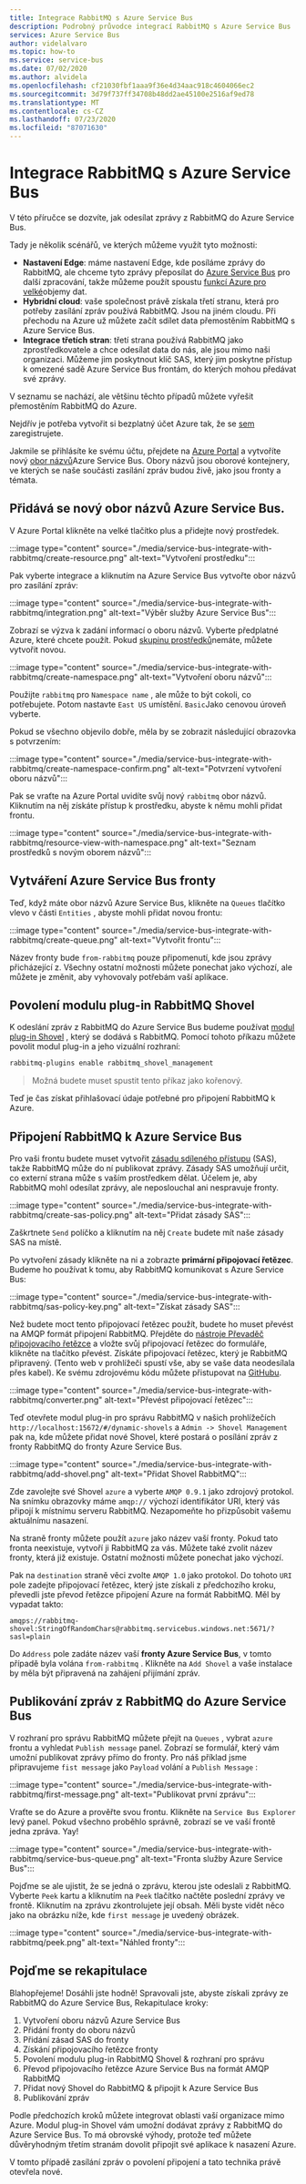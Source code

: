 ```yaml
---
title: Integrace RabbitMQ s Azure Service Bus
description: Podrobný průvodce integrací RabbitMQ s Azure Service Bus
services: Azure Service Bus
author: videlalvaro
ms.topic: how-to
ms.service: service-bus
ms.date: 07/02/2020
ms.author: alvidela
ms.openlocfilehash: cf21030fbf1aaa9f36e4d34aac918c4604066ec2
ms.sourcegitcommit: 3d79f737ff34708b48dd2ae45100e2516af9ed78
ms.translationtype: MT
ms.contentlocale: cs-CZ
ms.lasthandoff: 07/23/2020
ms.locfileid: "87071630"
---
```

# <a name="how-to-integrate-rabbitmq-with-azure-service-bus"></a>Integrace RabbitMQ s Azure Service Bus

V této příručce se dozvíte, jak odesílat zprávy z RabbitMQ do Azure Service Bus.

Tady je několik scénářů, ve kterých můžeme využít tyto možnosti:

- **Nastavení Edge**: máme nastavení Edge, kde posíláme zprávy do RabbitMQ, ale chceme tyto zprávy přeposílat do [Azure Service Bus](https://docs.microsoft.com/azure/service-bus-messaging/service-bus-messaging-overview) pro další zpracování, takže můžeme použít spoustu [funkcí Azure pro velké](https://docs.microsoft.com/azure/architecture/guide/architecture-styles/big-data)objemy dat.
- **Hybridní cloud**: vaše společnost právě získala třetí stranu, která pro potřeby zasílání zpráv používá RabbitMQ. Jsou na jiném cloudu. Při přechodu na Azure už můžete začít sdílet data přemostěním RabbitMQ s Azure Service Bus.
- **Integrace třetích stran**: třetí strana používá RabbitMQ jako zprostředkovatele a chce odesílat data do nás, ale jsou mimo naši organizaci. Můžeme jim poskytnout klíč SAS, který jim poskytne přístup k omezené sadě Azure Service Bus frontám, do kterých mohou předávat své zprávy.

V seznamu se nachází, ale většinu těchto případů můžete vyřešit přemostěním RabbitMQ do Azure.

Nejdřív je potřeba vytvořit si bezplatný účet Azure tak, že se [sem](https://azure.microsoft.com/free/) zaregistrujete.

Jakmile se přihlásíte ke svému účtu, přejdete na [Azure Portal](https://portal.azure.com/) a vytvoříte nový [obor názvů](https://docs.microsoft.com/azure/service-bus-messaging/service-bus-create-namespace-portal)Azure Service Bus. Obory názvů jsou oborové kontejnery, ve kterých se naše součásti zasílání zpráv budou živě, jako jsou fronty a témata.

## <a name="adding-a-new-azure-service-bus-namespace"></a>Přidává se nový obor názvů Azure Service Bus.

V Azure Portal klikněte na velké tlačítko plus a přidejte nový prostředek.

:::image type="content" source="./media/service-bus-integrate-with-rabbitmq/create-resource.png" alt-text="Vytvoření prostředku":::

Pak vyberte integrace a kliknutím na Azure Service Bus vytvořte obor názvů pro zasílání zpráv:

:::image type="content" source="./media/service-bus-integrate-with-rabbitmq/integration.png" alt-text="Výběr služby Azure Service Bus":::

Zobrazí se výzva k zadání informací o oboru názvů. Vyberte předplatné Azure, které chcete použít. Pokud [skupinu prostředků](https://docs.microsoft.com/azure/azure-resource-manager/management/manage-resource-groups-portal)nemáte, můžete vytvořit novou.

:::image type="content" source="./media/service-bus-integrate-with-rabbitmq/create-namespace.png" alt-text="Vytvoření oboru názvů":::

Použijte `rabbitmq` pro `Namespace name` , ale může to být cokoli, co potřebujete. Potom nastavte `East US` umístění. `Basic`Jako cenovou úroveň vyberte.

Pokud se všechno objevilo dobře, měla by se zobrazit následující obrazovka s potvrzením:

:::image type="content" source="./media/service-bus-integrate-with-rabbitmq/create-namespace-confirm.png" alt-text="Potvrzení vytvoření oboru názvů":::

Pak se vraťte na Azure Portal uvidíte svůj nový `rabbitmq` obor názvů. Kliknutím na něj získáte přístup k prostředku, abyste k němu mohli přidat frontu.

:::image type="content" source="./media/service-bus-integrate-with-rabbitmq/resource-view-with-namespace.png" alt-text="Seznam prostředků s novým oborem názvů":::

## <a name="creating-our-azure-service-bus-queue"></a>Vytváření Azure Service Bus fronty

Teď, když máte obor názvů Azure Service Bus, klikněte na `Queues` tlačítko vlevo v části `Entities` , abyste mohli přidat novou frontu:

:::image type="content" source="./media/service-bus-integrate-with-rabbitmq/create-queue.png" alt-text="Vytvořit frontu":::

Název fronty bude `from-rabbitmq` pouze připomenutí, kde jsou zprávy přicházející z. Všechny ostatní možnosti můžete ponechat jako výchozí, ale můžete je změnit, aby vyhovovaly potřebám vaší aplikace.

## <a name="enabling-the-rabbitmq-shovel-plugin"></a>Povolení modulu plug-in RabbitMQ Shovel

K odeslání zpráv z RabbitMQ do Azure Service Bus budeme používat [modul plug-in Shovel](https://www.rabbitmq.com/shovel.html) , který se dodává s RabbitMQ. Pomocí tohoto příkazu můžete povolit modul plug-in a jeho vizuální rozhraní:

```bash
rabbitmq-plugins enable rabbitmq_shovel_management
```

>Možná budete muset spustit tento příkaz jako kořenový.

Teď je čas získat přihlašovací údaje potřebné pro připojení RabbitMQ k Azure.

## <a name="connecting-rabbitmq-to-azure-service-bus"></a>Připojení RabbitMQ k Azure Service Bus

Pro vaši frontu budete muset vytvořit [zásadu sdíleného přístupu](https://docs.microsoft.com/azure/storage/common/storage-sas-overview) (SAS), takže RabbitMQ může do ní publikovat zprávy. Zásady SAS umožňují určit, co externí strana může s vaším prostředkem dělat. Účelem je, aby RabbitMQ mohl odesílat zprávy, ale neposlouchal ani nespravuje fronty.

:::image type="content" source="./media/service-bus-integrate-with-rabbitmq/create-sas-policy.png" alt-text="Přidat zásady SAS":::

Zaškrtnete `Send` políčko a kliknutím na něj `Create` budete mít naše zásady SAS na místě.

Po vytvoření zásady klikněte na ni a zobrazte **primární připojovací řetězec**. Budeme ho používat k tomu, aby RabbitMQ komunikovat s Azure Service Bus:

:::image type="content" source="./media/service-bus-integrate-with-rabbitmq/sas-policy-key.png" alt-text="Získat zásady SAS":::

Než budete moct tento připojovací řetězec použít, budete ho muset převést na AMQP formát připojení RabbitMQ. Přejděte do [nástroje Převaděč připojovacího řetězce](https://red-mushroom-0f7446a0f.azurestaticapps.net/) a vložte svůj připojovací řetězec do formuláře, klikněte na tlačítko převést. Získáte připojovací řetězec, který je RabbitMQ připravený. (Tento web v prohlížeči spustí vše, aby se vaše data neodesílala přes kabel). Ke svému zdrojovému kódu můžete přistupovat na [GitHubu](https://github.com/videlalvaro/connstring_to_amqp).

:::image type="content" source="./media/service-bus-integrate-with-rabbitmq/converter.png" alt-text="Převést připojovací řetězec":::

Teď otevřete modul plug-in pro správu RabbitMQ v našich prohlížečích `http://localhost:15672/#/dynamic-shovels` a `Admin -> Shovel Management` pak na, kde můžete přidat nové Shovel, které postará o posílání zpráv z fronty RabbitMQ do fronty Azure Service Bus.

:::image type="content" source="./media/service-bus-integrate-with-rabbitmq/add-shovel.png" alt-text="Přidat Shovel RabbitMQ":::

Zde zavolejte své Shovel `azure` a vyberte `AMQP 0.9.1` jako zdrojový protokol. Na snímku obrazovky máme `amqp://` výchozí identifikátor URI, který vás připojí k místnímu serveru RabbitMQ. Nezapomeňte ho přizpůsobit vašemu aktuálnímu nasazení.

Na straně fronty můžete použít `azure` jako název vaší fronty. Pokud tato fronta neexistuje, vytvoří ji RabbitMQ za vás. Můžete také zvolit název fronty, která již existuje. Ostatní možnosti můžete ponechat jako výchozí.

Pak na `destination` straně věci zvolte `AMQP 1.0` jako protokol. Do tohoto `URI` pole zadejte připojovací řetězec, který jste získali z předchozího kroku, převedli jste převod řetězce připojení Azure na formát RabbitMQ. Měl by vypadat takto:

```
amqps://rabbitmq-shovel:StringOfRandomChars@rabbitmq.servicebus.windows.net:5671/?sasl=plain
```

Do `Address` pole zadáte název vaší **fronty Azure Service Bus**, v tomto případě byla volána `from-rabbitmq` . Klikněte na `Add Shovel` a vaše instalace by měla být připravená na zahájení přijímání zpráv.

## <a name="publishing-messages-from-rabbitmq-to-azure-service-bus"></a>Publikování zpráv z RabbitMQ do Azure Service Bus

V rozhraní pro správu RabbitMQ můžete přejít na `Queues` , vybrat `azure` frontu a vyhledat `Publish message` panel. Zobrazí se formulář, který vám umožní publikovat zprávy přímo do fronty. Pro náš příklad jsme připravujeme `fist message` jako `Payload` volání a `Publish Message` :

:::image type="content" source="./media/service-bus-integrate-with-rabbitmq/first-message.png" alt-text="Publikovat první zprávu":::

Vraťte se do Azure a prověřte svou frontu. Klikněte na `Service Bus Explorer` levý panel. Pokud všechno proběhlo správně, zobrazí se ve vaší frontě jedna zpráva. Yay!

:::image type="content" source="./media/service-bus-integrate-with-rabbitmq/service-bus-queue.png" alt-text="Fronta služby Azure Service Bus":::

Pojďme se ale ujistit, že se jedná o zprávu, kterou jste odeslali z RabbitMQ. Vyberte `Peek` kartu a kliknutím na `Peek` tlačítko načtěte poslední zprávy ve frontě. Kliknutím na zprávu zkontrolujete její obsah. Měli byste vidět něco jako na obrázku níže, kde `first message` je uvedený obrázek.

:::image type="content" source="./media/service-bus-integrate-with-rabbitmq/peek.png" alt-text="Náhled fronty":::

## <a name="lets-recap"></a>Pojďme se rekapitulace

Blahopřejeme! Dosáhli jste hodně! Spravovali jste, abyste získali zprávy ze RabbitMQ do Azure Service Bus, Rekapitulace kroky:

1. Vytvoření oboru názvů Azure Service Bus
2. Přidání fronty do oboru názvů
3. Přidání zásad SAS do fronty
4. Získání připojovacího řetězce fronty
5. Povolení modulu plug-in RabbitMQ Shovel & rozhraní pro správu
6. Převod připojovacího řetězce Azure Service Bus na formát AMQP RabbitMQ
7. Přidat nový Shovel do RabbitMQ & připojit k Azure Service Bus
8. Publikování zpráv

Podle předchozích kroků můžete integrovat oblasti vaší organizace mimo Azure. Modul plug-in Shovel vám umožní dodávat zprávy z RabbitMQ do Azure Service Bus. To má obrovské výhody, protože teď můžete důvěryhodným třetím stranám dovolit připojit své aplikace k nasazení Azure.

V tomto případě zasílání zpráv o povolení připojení a tato technika právě otevřela nové.
